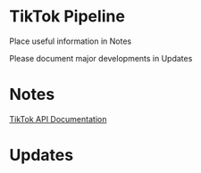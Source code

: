# TikTok Pipeline
Place useful information in Notes

Please document major developments in Updates

# Notes
[TikTok API Documentation](https://github.com/davidteather/TikTok-Api)

# Updates